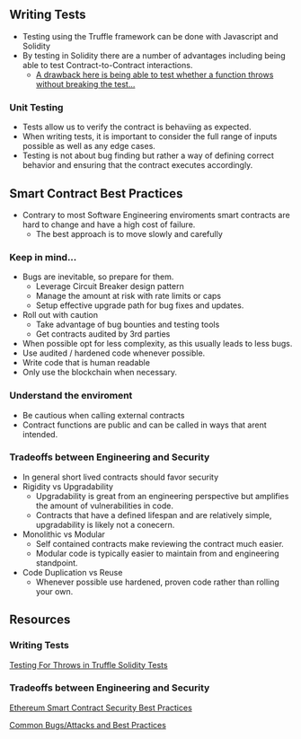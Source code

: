 ## Writing Tests

-   Testing using the Truffle framework can be done with Javascript and Solidity
-   By testing in Solidity there are a number of advantages including being able to test Contract-to-Contract interactions.
    -   [A drawback here is being able to test whether a function throws without breaking the test...](https://truffleframework.com/tutorials/testing-for-throws-in-solidity-tests)

### Unit Testing

-   Tests allow us to verify the contract is behaviing as expected.
-   When writing tests, it is important to consider the full range of inputs possible as well as any edge cases.
-   Testing is not about bug finding but rather a way of defining correct behavior and ensuring that the contract executes accordingly.

## Smart Contract Best Practices

-   Contrary to most Software Engineering enviroments smart contracts are hard to change and have a high cost of failure.
    -   The best approach is to move slowly and carefully

### Keep in mind...

-   Bugs are inevitable, so prepare for them.
    -   Leverage Circuit Breaker design pattern
    -   Manage the amount at risk with rate limits or caps
    -   Setup effective upgrade path for bug fixes and updates.
-   Roll out with caution
    -   Take advantage of bug bounties and testing tools
    -   Get contracts audited by 3rd parties
-   When possible opt for less complexity, as this usually leads to less bugs.
-   Use audited / hardened code whenever possible.
-   Write code that is human readable
-   Only use the blockchain when necessary.

### Understand the enviroment

-   Be cautious when calling external contracts
-   Contract functions are public and can be called in ways that arent intended.

### Tradeoffs between Engineering and Security

-   In general short lived contracts should favor security
-   Rigidity vs Upgradability
    -   Upgradability is great from an engineering perspective but amplifies the amount of vulnerabilities in code.
    -   Contracts that have a defined lifespan and are relatively simple, upgradability is likely not a conecern.
-   Monolithic vs Modular
    -   Self contained contracts make reviewing the contract much easier.
    -   Modular code is typically easier to maintain from and engineering standpoint.
-   Code Duplication vs Reuse
    -   Whenever possible use hardened, proven code rather than rolling your own.

## Resources

### Writing Tests

[Testing For Throws in Truffle Solidity Tests](https://truffleframework.com/tutorials/testing-for-throws-in-solidity-tests)

### Tradeoffs between Engineering and Security

[Ethereum Smart Contract Security Best Practices](https://consensys.github.io/smart-contract-best-practices/)

[Common Bugs/Attacks and Best Practices](https://sunnya97.gitbooks.io/a-beginner-s-guide-to-ethereum-and-dapp-developme/smart-contract-best-practices.html)
